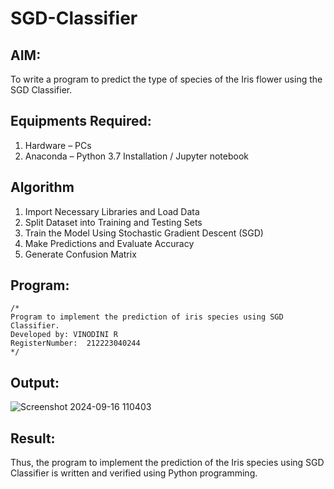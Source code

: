 # SGD-Classifier
## AIM:
To write a program to predict the type of species of the Iris flower using the SGD Classifier.

## Equipments Required:
1. Hardware – PCs
2. Anaconda – Python 3.7 Installation / Jupyter notebook

## Algorithm
1. Import Necessary Libraries and Load Data
2. Split Dataset into Training and Testing Sets
3. Train the Model Using Stochastic Gradient Descent (SGD)
4. Make Predictions and Evaluate Accuracy
5. Generate Confusion Matrix
## Program:
```
/*
Program to implement the prediction of iris species using SGD Classifier.
Developed by: VINODINI R
RegisterNumber:  212223040244
*/
```

## Output:
![Screenshot 2024-09-16 110403](https://github.com/user-attachments/assets/278ac232-c82e-451b-80f5-24c487bdb483)


## Result:
Thus, the program to implement the prediction of the Iris species using SGD Classifier is written and verified using Python programming.
